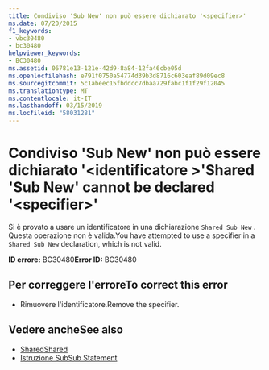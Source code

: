 ```yaml
---
title: Condiviso 'Sub New' non può essere dichiarato '<specifier>'
ms.date: 07/20/2015
f1_keywords:
- vbc30480
- bc30480
helpviewer_keywords:
- BC30480
ms.assetid: 06781e13-121e-42d9-8a84-12fa46cbe05d
ms.openlocfilehash: e791f0750a54774d39b3d8716c603eaf89d09ec8
ms.sourcegitcommit: 5c1abeec15fbddcc7dbaa729fabc1f1f29f12045
ms.translationtype: MT
ms.contentlocale: it-IT
ms.lasthandoff: 03/15/2019
ms.locfileid: "58031281"
---
```

# <a name="shared-sub-new-cannot-be-declared-specifier"></a><span data-ttu-id="c61a6-102">Condiviso 'Sub New' non può essere dichiarato '\<identificatore >'</span><span class="sxs-lookup"><span data-stu-id="c61a6-102">Shared 'Sub New' cannot be declared '\<specifier>'</span></span>
<span data-ttu-id="c61a6-103">Si è provato a usare un identificatore in una dichiarazione `Shared Sub New` . Questa operazione non è valida.</span><span class="sxs-lookup"><span data-stu-id="c61a6-103">You have attempted to use a specifier in a `Shared Sub New` declaration, which is not valid.</span></span>  
  
 <span data-ttu-id="c61a6-104">**ID errore:** BC30480</span><span class="sxs-lookup"><span data-stu-id="c61a6-104">**Error ID:** BC30480</span></span>  
  
## <a name="to-correct-this-error"></a><span data-ttu-id="c61a6-105">Per correggere l'errore</span><span class="sxs-lookup"><span data-stu-id="c61a6-105">To correct this error</span></span>  
  
-   <span data-ttu-id="c61a6-106">Rimuovere l'identificatore.</span><span class="sxs-lookup"><span data-stu-id="c61a6-106">Remove the specifier.</span></span>  
  
## <a name="see-also"></a><span data-ttu-id="c61a6-107">Vedere anche</span><span class="sxs-lookup"><span data-stu-id="c61a6-107">See also</span></span>

- [<span data-ttu-id="c61a6-108">Shared</span><span class="sxs-lookup"><span data-stu-id="c61a6-108">Shared</span></span>](../../visual-basic/language-reference/modifiers/shared.md)
- [<span data-ttu-id="c61a6-109">Istruzione Sub</span><span class="sxs-lookup"><span data-stu-id="c61a6-109">Sub Statement</span></span>](../../visual-basic/language-reference/statements/sub-statement.md)
